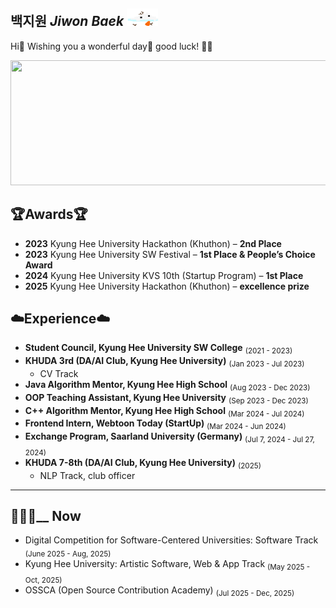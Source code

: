 ## 백지원 *Jiwon Baek* <img src="https://raw.githubusercontent.com/git-goods/gitanimals/main/docs/snowman-melt.svg" width="50px" height="28px" style="max-width: 100%;">
Hi🤗 Wishing you a wonderful day🥂
good luck! 👊🌟

<a href="https://www.gitanimals.org/en_US?utm_medium=image&utm_source=qorjiwon&utm_content=line">
  <img
    src="https://render.gitanimals.org/lines/qorjiwon"
    width="600"
    height="200"
  />
</a>  

## 🏆Awards🏆
- **2023** Kyung Hee University Hackathon (Khuthon) – **2nd Place**  
- **2023** Kyung Hee University SW Festival – **1st Place & People’s Choice Award**  
- **2024** Kyung Hee University KVS 10th (Startup Program) – **1st Place**
- **2025** Kyung Hee University Hackathon (Khuthon) – **excellence prize**

## ☁️Experience☁️
- **Student Council, Kyung Hee University SW College** <sub>(2021 - 2023)</sub>  
- **KHUDA 3rd (DA/AI Club, Kyung Hee University)** <sub>(Jan 2023 - Jul 2023)</sub>  
  - CV Track  
- **Java Algorithm Mentor, Kyung Hee High School** <sub>(Aug 2023 - Dec 2023)</sub>  
- **OOP Teaching Assistant, Kyung Hee University** <sub>(Sep 2023 - Dec 2023)</sub>  
- **C++ Algorithm Mentor, Kyung Hee High School** <sub>(Mar 2024 - Jul 2024)</sub>  
- **Frontend Intern, Webtoon Today (StartUp)** <sub>(Mar 2024 - Jun 2024)</sub>  
- **Exchange Program, Saarland University (Germany)** <sub>(Jul 7, 2024 - Jul 27, 2024)</sub>
- **KHUDA 7-8th (DA/AI Club, Kyung Hee University)** <sub>(2025)</sub>  
  - NLP Track, club officer

 ---
## 🏃‍♀️‍➡️__ Now
- Digital Competition for Software-Centered Universities: Software Track <sub>(June 2025 - Aug, 2025)</sub>
- Kyung Hee University: Artistic Software, Web & App Track <sub>(May 2025 - Oct, 2025)</sub>
- OSSCA (Open Source Contribution Academy) <sub>(Jul 2025 - Dec, 2025)</sub>
